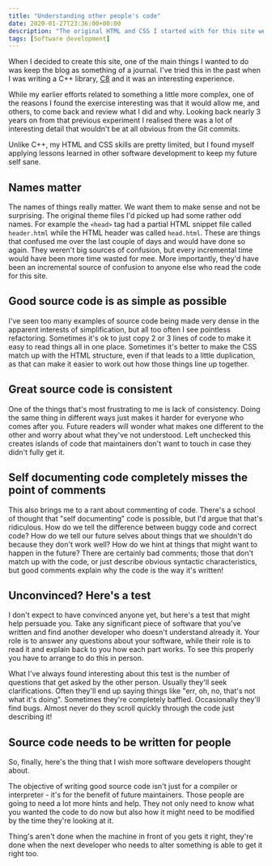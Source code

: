 ```yaml
---
title: "Understanding other people's code"
date: 2020-01-27T23:36:00+00:00
description: "The original HTML and CSS I started with for this site weren't quite as clean as I'd hoped, so I decided to clean them up.  Doing so was harder than it looked, but that shouldn't have surprised me.  Understanding other people's code is always harder than it sounds."
tags: [Software development]
---
```

When I decided to create this site, one of the main things I wanted to do was keep the blog as something of a journal.
I've tried this in the past when I was writing a C++ library, [C8](http://github.com/dave-hudson/c8/wiki/Dev-Notes) and it
was an interesting experience.

While my earlier efforts related to something a little more complex, one of the reasons I found the exercise interesting
was that it would allow me, and others, to come back and review what I did and why.  Looking back nearly 3 years on from
that previous experiment I realised there was a lot of interesting detail that wouldn't be at all obvious from the Git
commits.

Unlike C++, my HTML and CSS skills are pretty limited, but I found myself applying lessons learned in other software
development to keep my future self sane.

## Names matter

The names of things really matter.  We want them to make sense and not be surprising.  The original theme files I'd
picked up had some rather odd names.  For example the `<head>` tag had a partial HTML snippet file called `header.html`
while the HTML header was called `head.html`.  These are things that confused me over the last couple of days and would
have done so again.  They weren't big sources of confusion, but every incremental time would have been more time wasted for
mee.  More importantly, they'd have been an incremental source of confusion to anyone else who read the code for this site.

## Good source code is as simple as possible

I've seen too many examples of source code being made very dense in the apparent interests of simplification, but all
too often I see pointless refactoring.  Sometimes it's ok to just copy 2 or 3 lines of code to make it easy to
read things all in one place.  Sometimes it's better to make the CSS match up with the HTML structure, even if that
leads to a little duplication, as that can make it easier to work out how those things line up together.

## Great source code is consistent

One of the things that's most frustrating to me is lack of consistency.  Doing the same thing in different ways just
makes it harder for everyone who comes after you.  Future readers will wonder what makes one different to the other and
worry about what they've not understood.  Left unchecked this creates islands of code that maintainers don't want to
touch in case they didn't fully get it.

## Self documenting code completely misses the point of comments

This also brings me to a rant about commenting of code.  There's a school of thought that "self documenting" code is
possible, but I'd argue that that's ridiculous.  How do we tell the difference between buggy code and correct code?  How
do we tell our future selves about things that we shouldn't do because they don't work well?  How do we hint at things
that might want to happen in the future?  There are certainly bad comments; those that don't match up with the code, or
just describe obvious syntactic characteristics, but good comments explain why the code is the way it's written!

## Unconvinced?  Here's a test

I don't expect to have convinced anyone yet, but here's a test that might help persuade you.  Take any significant
piece of software that you've written and find another developer who doesn't understand already it.  Your role is to
answer any questions about your software, while their role is to read it and explain back to you how each part works.
To see this properly you have to arrange to do this in person.

What I've always found interesting about this test is the number of questions that get asked by the other person.
Usually they'll seek clarifications.  Often they'll end up saying things like "err, oh, no, that's not what it's doing".
Sometimes they're completely baffled.  Occasionally they'll find bugs.  Almost never do they scroll quickly through the
code just describing it!

## Source code needs to be written for people

So, finally, here's the thing that I wish more software developers thought about.

The objective of writing good source code isn't just for a compiler or interpreter - it's for the benefit of future
maintainers.  Those people are going to need a lot more hints and help.  They not only need to know what you
wanted the code to do now but also how it might need to be modified by the time they're looking at it.

Thing's aren't done when the machine in front of you gets it right, they're done when the next developer who needs
to alter something is able to get it right too.

